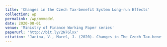 ```yaml
---
title: 'Changes in the Czech Tax-benefit System Long-run Effects'
collection: wp
permalink: /wp/mmmodel
date: 2020-08-01
venue: 'Ministry of Finance Working Paper series'
paperurl: 'http://bit.ly/2N7Glxx'
citation: 'Jacina, V., Mareš, J. (2020). Changes in The Czech Tax-benefit System: Long-run Effects. Working paper 1/2020, Ministry of Finance of the Czech Republic.'
---
```


